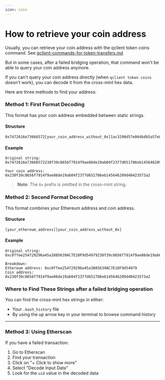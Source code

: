 ```yaml
---
icon: coin
---
```


# How to retrieve your coin address

Usually, you can retrieve your coin address with the qclient token coins command. See [qclient-commands-for-token-transfers.md](../qclient-commands-for-token-transfers.md "mention")

But in some cases, after a failed bridging operation, that command won't be able to query your coin address anymore.

If you can't query your coin address directly (when `qclient token coins` doesn't work), you can decode it from the cross-mint hex data.&#x20;

Here are three methods to find your address:

### Method 1: First Format Decoding

This format has your coin address embedded between static strings.

#### Structure

```
0x7472616e73666572[your_coin_address_without_0x]1ac3290d57e064bdb5a57e874b59290226a9f9730d69f1d963600883789d6ee2
```

#### Example

```
Original string:
0x7472616e73666572230f39c8656f7914f9ae86de19ab04f2377d651786eb145646209d40423573a21ac3290d57e064bdb5a57e874b59290226a9f9730d69f1d963600883789d6ee2

Your coin address:
0x230f39c8656f7914f9ae86de19ab04f2377d651786eb145646209d40423573a2
```

> **Note**: The `0x` prefix is omitted in the cross-mint string.

### Method 2: Second Format Decoding

This format combines your Ethereum address and coin address.

#### Structure

```
[your_ethereum_address][your_coin_address_without_0x]
```

#### Example

```
Original string:
0xc0ffee254729296a45a3885639AC7E10F9d54979230f39c8656f7914f9ae86de19ab04f2377d651786eb145646209d40423573a2

Breakdown:
Ethereum address: 0xc0ffee254729296a45a3885639AC7E10F9d54979
Coin address: 0x230f39c8656f7914f9ae86de19ab04f2377d651786eb145646209d40423573a2
```

### Where to Find These Strings after a  failed bridging operation

You can find the cross-mint hex strings in either:

* Your `.bash_history` file
* By using the up arrow key in your terminal to browse command history

***

### Method 3: Using Etherscan

If you have a failed transaction:

1. Go to Etherscan
2. Find your transaction
3. Click on "+ Click to show more"
4. Select "Decode Input Data"
5. Look for the `uid` value in the decoded data

